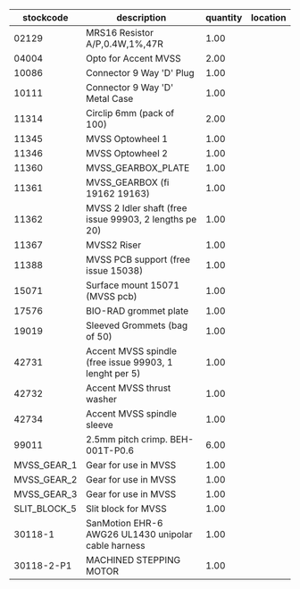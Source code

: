 |stockcode|description|quantity|location|
|---------|-----------|--------|--------|
|02129|MRS16 Resistor A/P,0.4W,1%,47R|1.00||
|04004|Opto for Accent MVSS|2.00||
|10086|Connector 9 Way 'D' Plug|1.00||
|10111|Connector 9 Way 'D' Metal Case|1.00||
|11314|Circlip 6mm (pack of 100)|2.00||
|11345|MVSS Optowheel 1|1.00||
|11346|MVSS Optowheel 2|1.00||
|11360|MVSS_GEARBOX_PLATE|1.00||
|11361|MVSS_GEARBOX (fi 19162 19163)|1.00||
|11362|MVSS 2 Idler shaft  (free issue 99903, 2 lengths pe 20)|1.00||
|11367|MVSS2 Riser|1.00||
|11388|MVSS PCB support (free issue 15038)|1.00| |
|15071|Surface mount 15071 (MVSS pcb)|1.00||
|17576|BIO-RAD grommet plate|1.00||
|19019|Sleeved Grommets (bag of 50)|1.00||
|42731|Accent MVSS spindle (free issue 99903, 1 lenght per 5)|1.00||
|42732|Accent MVSS thrust washer|1.00||
|42734|Accent MVSS spindle sleeve|1.00||
|99011|2.5mm pitch crimp. BEH-001T-P0.6|6.00||
|MVSS_GEAR_1|Gear for use in MVSS|1.00||
|MVSS_GEAR_2|Gear for use in MVSS|1.00||
|MVSS_GEAR_3|Gear for use in MVSS|1.00||
|SLIT_BLOCK_5|Slit block for MVSS|1.00||
|30118-1|SanMotion EHR-6 AWG26 UL1430 unipolar cable harness|1.00||
|30118-2-P1|MACHINED STEPPING MOTOR|1.00||
